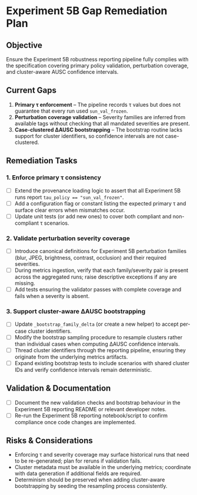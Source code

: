 # Experiment 5B Gap Remediation Plan

## Objective
Ensure the Experiment 5B robustness reporting pipeline fully complies with the specification covering primary policy validation, perturbation coverage, and cluster-aware AUSC confidence intervals.

## Current Gaps
1. **Primary τ enforcement** – The pipeline records τ values but does not guarantee that every run used `sun_val_frozen`.
2. **Perturbation coverage validation** – Severity families are inferred from available tags without checking that all mandated severities are present.
3. **Case-clustered ΔAUSC bootstrapping** – The bootstrap routine lacks support for cluster identifiers, so confidence intervals are not case-clustered.

## Remediation Tasks
### 1. Enforce primary τ consistency
- [ ] Extend the provenance loading logic to assert that all Experiment 5B runs report `tau_policy == "sun_val_frozen"`.
- [ ] Add a configuration flag or constant listing the expected primary τ and surface clear errors when mismatches occur.
- [ ] Update unit tests (or add new ones) to cover both compliant and non-compliant τ scenarios.

### 2. Validate perturbation severity coverage
- [ ] Introduce canonical definitions for Experiment 5B perturbation families (blur, JPEG, brightness, contrast, occlusion) and their required severities.
- [ ] During metrics ingestion, verify that each family/severity pair is present across the aggregated runs; raise descriptive exceptions if any are missing.
- [ ] Add tests ensuring the validator passes with complete coverage and fails when a severity is absent.

### 3. Support cluster-aware ΔAUSC bootstrapping
- [ ] Update `_bootstrap_family_delta` (or create a new helper) to accept per-case cluster identifiers.
- [ ] Modify the bootstrap sampling procedure to resample clusters rather than individual cases when computing ΔAUSC confidence intervals.
- [ ] Thread cluster identifiers through the reporting pipeline, ensuring they originate from the underlying metrics artifacts.
- [ ] Expand existing bootstrap tests to include scenarios with shared cluster IDs and verify confidence intervals remain deterministic.

## Validation & Documentation
- [ ] Document the new validation checks and bootstrap behaviour in the Experiment 5B reporting README or relevant developer notes.
- [ ] Re-run the Experiment 5B reporting notebook/script to confirm compliance once code changes are implemented.

## Risks & Considerations
- Enforcing τ and severity coverage may surface historical runs that need to be re-generated; plan for reruns if validation fails.
- Cluster metadata must be available in the underlying metrics; coordinate with data generation if additional fields are required.
- Determinism should be preserved when adding cluster-aware bootstrapping by seeding the resampling process consistently.

